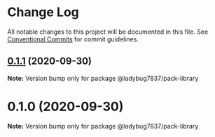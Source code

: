 # Change Log

All notable changes to this project will be documented in this file.
See [Conventional Commits](https://conventionalcommits.org) for commit guidelines.

## [0.1.1](https://github.com/ladybug7837/myscopelibrary/compare/@ladybug7837/pack-library@0.1.0...@ladybug7837/pack-library@0.1.1) (2020-09-30)

**Note:** Version bump only for package @ladybug7837/pack-library





# 0.1.0 (2020-09-30)

**Note:** Version bump only for package @ladybug7837/pack-library
